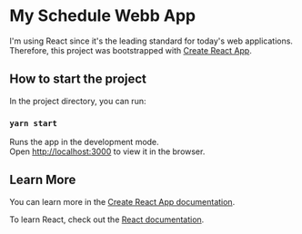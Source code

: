 # My Schedule Webb App
I'm using React since it's the leading standard for today's web applications.
Therefore, this project was bootstrapped with [Create React App](https://github.com/facebook/create-react-app).

## How to start the project

In the project directory, you can run:

### `yarn start`

Runs the app in the development mode.\
Open [http://localhost:3000](http://localhost:3000) to view it in the browser.

## Learn More

You can learn more in the [Create React App documentation](https://facebook.github.io/create-react-app/docs/getting-started).

To learn React, check out the [React documentation](https://reactjs.org/).

